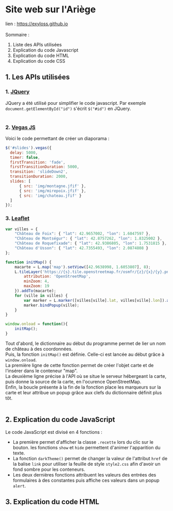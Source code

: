 # Site web sur l'Ariège
lien : https://exyloss.github.io 
<br><br>
Sommaire :
1. Liste des APIs utilisées
2. Explication du code Javascript
3. Explication du code HTML
4. Explication du code CSS

## 1. Les APIs utilisées
### 1. [JQuery](https://jquery.com/)<br>
JQuery a été utilisé pour simplifier le code javascript. Par exemple `document.getElementById("id")` s'écrit `$("#id")` en JQuery.<br><br>
### 2. [Vegas JS](https://github.com/jaysalvat/vegas)<br>
Voici le code permettant de créer un diaporama :<br>
```javascript
$('#slides').vegas({
  delay: 5000,
  timer: false,
  firstTransition: 'fade',
  firstTransitionDuration: 5000,
  transition: 'slideDown2',
  transitionDuration: 2000,
  slides: [
      { src: 'img/montagne.jfif' },
      { src: 'img/mirepoix.jfif' },
      { src: 'img/chateau.jfif' }
  ]
});
```
### 3. [Leaflet](https://leafletjs.com/)<br>
```javascript
var villes = {
	"Château de Foix": { "lat": 42.9657002, "lon": 1.6047597 },
	"Château de Montségur": { "lat": 42.8757262, "lon": 1.8325002 },
	"Château de Roquefixade": { "lat": 42.9386805, "lon": 1.7531815 },
	"Château d'Usson": { "lat": 42.7355493, "lon": 2.0874808 }
};

function initMap() {
	macarte = L.map('map').setView([42.9638998, 1.6053807], 8);
	L.tileLayer('https://{s}.tile.openstreetmap.fr/osmfr/{z}/{x}/{y}.png', {
		attribution: 'OpenStreetMap',
		minZoom: 4,
		maxZoom: 19
	}).addTo(macarte);
	for (ville in villes) {
		var marker = L.marker([villes[ville].lat, villes[ville].lon]).addTo(macarte);
		marker.bindPopup(ville);
	}               	
}

window.onload = function(){
	initMap(); 
}
```
Tout d'abord, le dictionnaire au début du programme permet de lier un nom de château à des coordonnées.<br>
Puis, la fonction `initMap()` est définie. Celle-ci est lancée au début grâce à `window.onload`.<br>
La première ligne de cette fonction permet de créer l'objet carte et de l'insérer dans le conteneur "map".<br>
La deuxième ligne précise à l'API où se situe le serveur hébergeant la carte, puis donne la source de la carte, en l'ocurence OpenStreetMap.<br>
Enfin, la boucle présente à la fin de la fonction place les marqueurs sur la carte et leur attribue un popup grâce aux clefs du dictionnaire définit plus tôt.
<br><br>
## 2. Explication du code JavaScript
Le code JavaScript est divisé en 4 fonctions :
 - La première permet d'afficher la classe `.recette` lors du clic sur le bouton. les fonctions `show` et `hide` permettent d'animer l'apparition du texte.
 - La fonction `darkTheme()` permet de changer la valeur de l'attribut `href` de la balise `link` pour utiliser la feuille de style `style2.css` afin d'avoir un fond sombre pour les conteneurs.
 - Les deux dernières fonctions attribuent les valeurs des entrées des formulaires à des constantes puis affiche ces valeurs dans un popup `alert`.
## 3. Explication du code HTML
